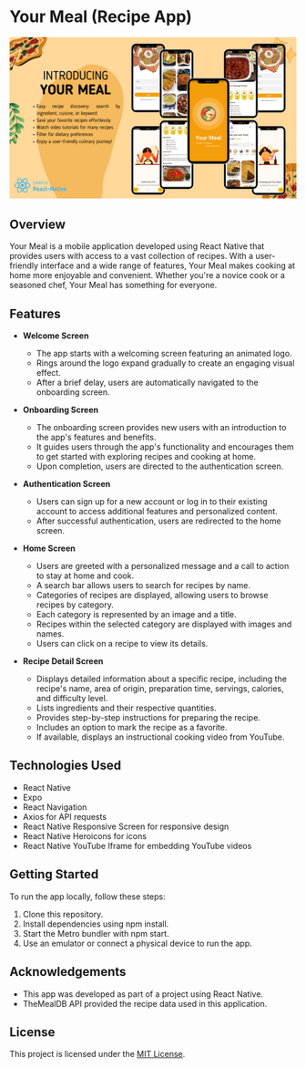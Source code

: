 # Your Meal (Recipe App)

![Your Meal Description](https://github.com/Tasmii/Your-Meal/blob/main/assets/images/IntroducingYourMeal.png)

## Overview

Your Meal is a mobile application developed using React Native that provides users with access to a vast collection of recipes. With a user-friendly interface and a wide range of features, Your Meal makes cooking at home more enjoyable and convenient. Whether you're a novice cook or a seasoned chef, Your Meal has something for everyone.

## Features

- **Welcome Screen**
  - The app starts with a welcoming screen featuring an animated logo.
  - Rings around the logo expand gradually to create an engaging visual effect.
  - After a brief delay, users are automatically navigated to the onboarding screen.

- **Onboarding Screen**
  - The onboarding screen provides new users with an introduction to the app's features and benefits.
  - It guides users through the app's functionality and encourages them to get started with exploring recipes and cooking at home.
  - Upon completion, users are directed to the authentication screen.

- **Authentication Screen**
  - Users can sign up for a new account or log in to their existing account to access additional features and personalized content.
  - After successful authentication, users are redirected to the home screen.

- **Home Screen**
  - Users are greeted with a personalized message and a call to action to stay at home and cook.
  - A search bar allows users to search for recipes by name.
  - Categories of recipes are displayed, allowing users to browse recipes by category.
  - Each category is represented by an image and a title.
  - Recipes within the selected category are displayed with images and names.
  - Users can click on a recipe to view its details.

- **Recipe Detail Screen**
  - Displays detailed information about a specific recipe, including the recipe's name, area of origin, preparation time, servings, calories, and difficulty level.
  - Lists ingredients and their respective quantities.
  - Provides step-by-step instructions for preparing the recipe.
  - Includes an option to mark the recipe as a favorite.
  - If available, displays an instructional cooking video from YouTube.

## Technologies Used

- React Native
- Expo
- React Navigation
- Axios for API requests
- React Native Responsive Screen for responsive design
- React Native Heroicons for icons
- React Native YouTube Iframe for embedding YouTube videos

## Getting Started

To run the app locally, follow these steps:

1. Clone this repository.
2. Install dependencies using npm install.
3. Start the Metro bundler with npm start.
4. Use an emulator or connect a physical device to run the app.

## Acknowledgements

- This app was developed as part of a project using React Native.
- TheMealDB API provided the recipe data used in this application.

## License

This project is licensed under the [MIT License](LICENSE).
